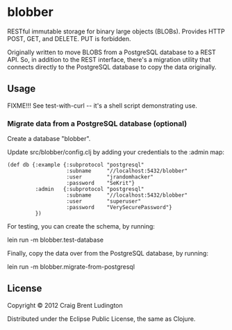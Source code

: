 # blobber

RESTful immutable storage for binary large objects (BLOBs).
Provides HTTP POST, GET, and DELETE.  PUT is forbidden.

Originally written to move BLOBS from a PostgreSQL database 
to a REST API.  So, in addition to the REST interface,
there's a migration utility that connects directly to the PostgreSQL database
to copy the data originally.

## Usage

FIXME!!! 
See test-with-curl -- it's a shell script demonstrating use.

### Migrate data from a PostgreSQL database (optional)
Create a database "blobber".

Update src/blobber/config.clj by adding your credentials to the :admin map:

    (def db {:example {:subprotocol "postgresql"
                       :subname     "//localhost:5432/blobber"
                       :user        "jrandomhacker"
                       :password    "SeKrit"}
             :admin   {:subprotocol "postgresql"
                       :subname     "//localhost:5432/blobber"
                       :user        "superuser"
                       :password    "VerySecurePassword"}
             })

For testing, you can create the schema, by running:

  lein run -m blobber.test-database

Finally, copy the data over from the PostgreSQL database, by running:

  lein run -m blobber.migrate-from-postgresql

## License

Copyright © 2012 Craig Brent Ludington

Distributed under the Eclipse Public License, the same as Clojure.
